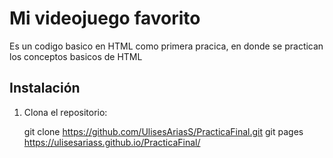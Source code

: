 # Mi videojuego favorito

Es un codigo basico en HTML como primera pracica, en donde se practican los conceptos basicos de HTML


## Instalación

1. Clona el repositorio:
   
   git clone https://github.com/UlisesAriasS/PracticaFinal.git
   git pages https://ulisesariass.github.io/PracticaFinal/